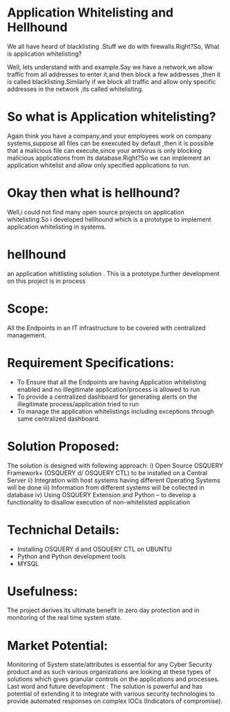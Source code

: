 
# Application Whitelisting and Hellhound
We all have heard of blacklisting .Stuff we do with firewalls.Right?So, What is application whitelisting?

Well, lets understand with and example.Say we have a network,we allow traffic from all addresses to enter it,and then block a few addresses ,then it is called blacklisting.Similarly if we block all traffic and allow only specific addresses in the network ,its called whitelisting.

# So what is Application whitelisting?
Again think you have a company,and your employees work on company systems,suppose all files can be exexcuted by default ,then it is possible that a malicious file can execute,since your antivirus is only blocking malicious applications from its database.Right?So we can implement an application whitelist and allow only specified applications to run.

# Okay then what is hellhound?
Well,i could not find many open source projects on application whitelisting.So i developed hellhound which is a prototype to implement application whitelisting in systems. 

# hellhound
an application whitlisting solution .
This is a prototype.further development on this project is in process 

# Scope:
All the Endpoints in an IT infrastructure to be covered with centralized management.

# Requirement Specifications:
-	To Ensure that all the Endpoints are having Application whitelisting enabled and no illegitimate application/process is allowed to run
-	To provide a centralized dashboard for generating alerts on the illegitimate process/application tried to run 
-	To manage the application whitelistings including exceptions through same centralized dashboard.

# Solution Proposed: 
The solution is designed with following approach:
i)	Open Source OSQUERY Framework+ (OSQUERY d/ OSQUERY CTL) to be installed on a Central Server
ii)	Integration with host systems having different Operating Systems will be done
iii)	Information from different systems will be collected in database
iv)	Using OSQUERY Extension and Python – to develop a functionality to disallow execution of non-whitelisted application

# Technichal  Details:
-	Installing OSQUERY d and OSQUERY CTL on UBUNTU 
-	Python and Python development tools
-	MYSQL

# Usefulness:
The project derives its ultimate benefit in zero day protection and in monitoring of the real time system state.

# Market Potential:
Monitoring of System state/attributes is essential for any Cyber Security product and as such various organizations are looking at these types of solutions which gives granular controls on the applications and processes.
Last word and future development : 
The solution is powerful and has potential of extending it to integrate with various security technologies to provide automated responses on complex IOCs (Indicators of compromise).
